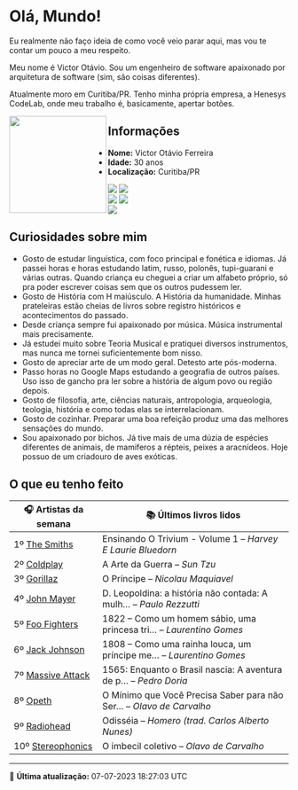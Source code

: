 # Olá, Mundo!

Eu realmente não faço ideia de como você veio parar aqui, mas vou te contar um pouco a meu respeito.

Meu nome é Victor Otávio. Sou um engenheiro de software apaixonado por arquitetura de software (sim, são coisas diferentes).

Atualmente moro em Curitiba/PR. Tenho minha própria empresa, a Henesys CodeLab, onde meu trabalho é, basicamente, apertar botões.

<img align="left" src="https://github.com/vctrtvfrrr/vctrtvfrrr/raw/master/octocat.png" alt="" width="175" />

## Informações

- **Nome:** Victor Otávio Ferreira
- **Idade:** 30 anos
- **Localização:** Curitiba/PR

[![](https://img.shields.io/badge/LinkedIn-victorotavio-blue)](https://www.linkedin.com/in/victorotavio/) [![](https://img.shields.io/badge/Twitter-@vctrtvfrrr-blue)](https://twitter.com/vctrtvfrrr)  
[![](https://img.shields.io/badge/GitHub-vctrtvfrrr-24292e)](https://github.com/vctrtvfrrr) [![](https://img.shields.io/badge/GitLab-vctrtvfrrr-ec5d16)](https://gitlab.com/vctrtvfrrr)  
[![](https://img.shields.io/badge/Email-victor@otavioferreira.com.br-red)](mailto:victor@otavioferreira.com.br)  

## Curiosidades sobre mim

-   Gosto de estudar linguística, com foco principal e fonética e idiomas. Já passei horas e horas estudando latim, russo, polonês, tupi-guarani e várias outras. Quando criança eu cheguei a criar um alfabeto próprio, só pra poder escrever coisas sem que os outros pudessem ler.
-   Gosto de História com H maiúsculo. A História da humanidade. Minhas prateleiras estão cheias de livros sobre registro históricos e acontecimentos do passado.
-   Desde criança sempre fui apaixonado por música. Música instrumental mais precisamente.
-   Já estudei muito sobre Teoria Musical e pratiquei diversos instrumentos, mas nunca me tornei suficientemente bom nisso.
-   Gosto de apreciar arte de um modo geral. Detesto arte pós-moderna.
-   Passo horas no Google Maps estudando a geografia de outros países. Uso isso de gancho pra ler sobre a história de algum povo ou região depois.
-   Gosto de filosofia, arte, ciências naturais, antropologia, arqueologia, teologia, história e como todas elas se interrelacionam.
-   Gosto de cozinhar. Preparar uma boa refeição produz uma das melhores sensações do mundo.
-   Sou apaixonado por bichos. Já tive mais de uma dúzia de espécies diferentes de animais, de mamiferos a répteis, peixes a aracnídeos. Hoje possuo de um criadouro de aves exóticas.


## O que eu tenho feito

|                     🎧 Artistas da semana                     |                      📚 Últimos livros lidos                      |
|---------------------------------------------------------------|-------------------------------------------------------------------|
| 1º [The Smiths](https://www.last.fm/music/The+Smiths)         | Ensinando O Trivium - Volume 1	–	_Harvey E Laurie Bluedorn_         |
| 2º [Coldplay](https://www.last.fm/music/Coldplay)             | A Arte da Guerra	–	_Sun Tzu_                                        |
| 3º [Gorillaz](https://www.last.fm/music/Gorillaz)             | O Príncipe	–	_Nicolau Maquiavel_                                    |
| 4º [John Mayer](https://www.last.fm/music/John+Mayer)         | D. Leopoldina: a história não contada: A mulh…	–	_Paulo Rezzutti_   |
| 5º [Foo Fighters](https://www.last.fm/music/Foo+Fighters)     | 1822 – Como um homem sábio, uma princesa tri…	–	_Laurentino Gomes_  |
| 6º [Jack Johnson](https://www.last.fm/music/Jack+Johnson)     | 1808 – Como uma rainha louca, um príncipe me…	–	_Laurentino Gomes_  |
| 7º [Massive Attack](https://www.last.fm/music/Massive+Attack) | 1565: Enquanto o Brasil nascia: A aventura de p…	–	_Pedro Doria_    |
| 8º [Opeth](https://www.last.fm/music/Opeth)                   | O Mínimo que Você Precisa Saber para não Ser…	–	_Olavo de Carvalho_ |
| 9º [Radiohead](https://www.last.fm/music/Radiohead)           | Odisséia	–	_Homero (trad. Carlos Alberto Nunes)_                    |
| 10º [Stereophonics](https://www.last.fm/music/Stereophonics)  | O imbecil coletivo	–	_Olavo de Carvalho_                            |


---

🚀 **Última atualização:** 07-07-2023 18:27:03 UTC